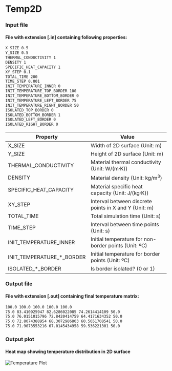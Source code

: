# Temp2D

### Input file
#### File with extension [.in] containing following properties:
```sh
X_SIZE 0.5
Y_SIZE 0.5
THERMAL_CONDUCTIVITY 1
DENSITY 1
SPECIFIC_HEAT_CAPACITY 1
XY_STEP 0.1
TOTAL_TIME 200
TIME_STEP 0.001
INIT_TEMPERATURE_INNER 0
INIT_TEMPERATURE_TOP_BORDER 100
INIT_TEMPERATURE_BOTTOM_BORDER 0
INIT_TEMPERATURE_LEFT_BORDER 75
INIT_TEMPERATURE_RIGHT_BORDER 50
ISOLATED_TOP_BORDER 0
ISOLATED_BOTTOM_BORDER 1
ISOLATED_LEFT_BORDER 0
ISOLATED_RIGHT_BORDER 0
```

| Property | Value |
| --- | --- |
| X_SIZE | Width of 2D surface (Unit: m) |
| Y_SIZE | Height of 2D surface (Unit: m) |
| THERMAL_CONDUCTIVITY | Material thermal conductivity (Unit: W/(m·K)) |
| DENSITY | Material density (Unit: kg/m<sup>3</sup>) |
| SPECIFIC_HEAT_CAPACITY | Material specific heat capacity (Unit: J/(kg·K)) |
| XY_STEP | Interval between discrete points in X and Y (Unit: m)|
| TOTAL_TIME | Total simulation time (Unit: s)|
| TIME_STEP | Interval between time points (Unit: s)|
| INIT_TEMPERATURE_INNER | Initial temperature for non-border points (Unit: ºC)|
| INIT_TEMPERATURE_*_BORDER | Initial temperature for border points (Unit: ºC)|
| ISOLATED_*_BORDER | Is border isolated? (0 or 1) |

### Output file
#### File with extension [.out] containing final temperature matrix:
```sh
100.0 100.0 100.0 100.0 100.0 
75.0 83.410925947 82.6286022085 74.2614414109 50.0 
75.0 76.0151015796 72.8420414759 64.4171634352 50.0 
75.0 72.8074388954 68.3072986803 60.5651708541 50.0 
75.0 71.9073553216 67.0145434958 59.536221301 50.0 
```
### Output plot
#### Heat map showing temperature distribution in 2D surface

![Temperature Plot](https://doc-0o-2g-docs.googleusercontent.com/docs/securesc/6fv40o8rad1nevbum4hp993jnjbb7eov/7qilf2a93hl3f6qitbm4ibmmm4mrdtda/1496534400000/09269010577289278083/09269010577289278083/0B8RFb9mtS6TNaXVqU0FXNWtjNlk)
